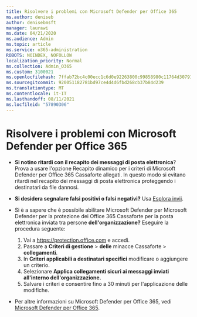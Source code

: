 ```yaml
---
title: Risolvere i problemi con Microsoft Defender per Office 365
ms.author: deniseb
author: denisebmsft
manager: laurawi
ms.date: 04/21/2020
ms.audience: Admin
ms.topic: article
ms.service: o365-administration
ROBOTS: NOINDEX, NOFOLLOW
localization_priority: Normal
ms.collection: Admin_O365
ms.custom: 3100021
ms.openlocfilehash: 7ffab72bc4c00ecc1c6d0e92263800c99858980c11764d307914635370306087
ms.sourcegitcommit: 920051182781bd97ce4d4d6fbd268cb37b84d239
ms.translationtype: MT
ms.contentlocale: it-IT
ms.lasthandoff: 08/11/2021
ms.locfileid: "57890306"
---
```

# <a name="troubleshoot-issues-with-microsoft-defender-for-office-365"></a>Risolvere i problemi con Microsoft Defender per Office 365

- **Si notino ritardi con il recapito dei messaggi di posta elettronica**? Prova a usare l'opzione Recapito dinamico per i criteri di Microsoft Defender per Office 365 Cassaforte allegati. In questo modo si evitano ritardi nel recapito dei messaggi di posta elettronica proteggendo i destinatari da file dannosi.
- **Si desidera segnalare falsi positivi o falsi negativi?** Usa [Esplora invii](https://protection.office.com/reportsubmission).
- Si è a sapere che è possibile abilitare Microsoft Defender per Microsoft Defender per la protezione dei Office 365 Cassaforte per la posta elettronica inviata tra persone **dell'organizzazione?** Eseguire la procedura seguente:
    1. Vai a https://protection.office.com e accedi.
    2. Passare a **Criteri di gestione**  >  **delle** minacce Cassaforte  >  **collegamenti**.
    3. In **Criteri applicabili a destinatari specifici** modificare o aggiungere un criterio.
    4. Selezionare **Applica collegamenti sicuri ai messaggi inviati all'interno dell'organizzazione.**
    5. Salvare i criteri e consentire fino a 30 minuti per l'applicazione delle modifiche.

- Per altre informazioni su Microsoft Defender per Office 365, vedi [Microsoft Defender per Office 365](https://docs.microsoft.com/microsoft-365/security/office-365-security/office-365-atp).